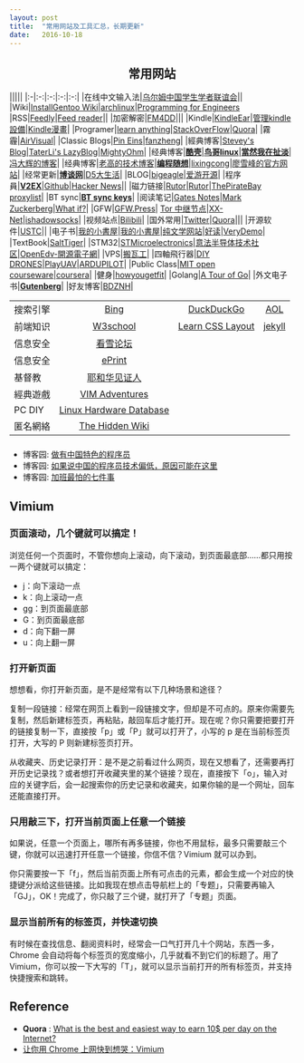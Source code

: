 ```yaml
---
layout: post
title:  "常用网站及工具汇总，长期更新"
date:   2016-10-18
---
```


## <center> 常用网站 </center>


|||||
|:-|:-:|:-:|:-:|:-:|
|在线中文输入法|[乌尔姆中国学生学者联谊会](http://www.uni-ulm.de/acssu/ime/)|[]()|
|Wiki|[InstallGentoo Wiki](https://wiki.installgentoo.com/index.php/Main_Page)|[archlinux](https://wiki.archlinux.org)|[Programming for Engineers](http://www-ee.eng.hawaii.edu/~tep/EE160/)
|RSS|[Feedly](http://feedly.com)|[Feed reader](http://feedreader.com/)||
|加密解密|[FM4DD](http://fm4dd.com/openssl/)|||
|Kindle|[KindleEar](https://explorerlxz01.appspot.com/)|[管理kindle設備](https://www.amazon.cn/mn/dcw/myx.html/ref=kinw_myk_redirect#/home/content/booksAll/dateDsc/)|[Kindle漫畫](http://vol.moe/)|
|Programer|[learn anything](https://learn-anything.xyz)|[StackOverFlow](http://stackoverflow.com/)|[Quora](https://www.quora.com/)|
|霧霾|[AirVisual](https://airvisual.com/earth)|
|Classic Blogs|[Pin Eins](http://0pointer.net/blog/)|[fanzheng](https://fanzheng.org/)|
|經典博客|[Stevey's Blog](https://steve-yegge.blogspot.com/)|[TaterLi's LazyBlog](http://www.lijingquan.net)|[MightyOhm](http://mightyohm.com/blog)|
|经典博客|[**酷壳**](http://coolshell.cn)|[**鸟哥linux**](http://linux.vbird.org/linux_basic/)|[**當然我在扯淡**](http://www.yinwang.org/)|[冯大辉的博客](http://dbanotes.net/)|
|经典博客|[老高的技术博客](https://blog.phpgao.com)|[**编程随想**](https://program-think.blogspot.com)|[lixingcong](https://lixingcong.github.io/)|[廖雪峰的官方网站](http://www.liaoxuefeng.com/)|
|经常更新|[**博谈网**](https://botanwang.com/)|[D5大生活](http://d5ys.net/)|
|BLOG|[bigeagle](https://bigeagle.me/)|[爱游开源](http://www.au92.com/)|
|程序員|[**V2EX**](https://www.v2ex.com)|[Github](https://www.github.com)|[Hacker News](https://news.ycombinator.com/)||
|磁力链接|[Rutor](http://rutor1.org/)|[Rutor](http://rutor.is/)|[ThePirateBay proxylist](https://thepiratebay-proxylist.org/)|
|BT sync|[**BT sync keys**](http://btsynckeys.com/)|
|阅读笔记|[Gates Notes](https://www.gatesnotes.com/)|[Mark Zuckerberg](http://www.ayearofbooks.net/)|[What if?](https://whatif.xkcd.com/)|
|GFW|[GFW.Press](http://gfw.press/)| [Tor 中继节点](https://bridges.torproject.org/)|[XX-Net](https://github.com/XX-net/XX-Net)|[ishadowsocks](http://www.ishadowsocks.org/)|
|视频站点|[Bilibili](http://www.bilibili.com/)|
|国外常用|[Twitter](https://twitter.com)|[Quora](https://www.quora.com)|||
|开源软件|[USTC](http://mirrors.ustc.edu.cn/)|[]()|
|电子书|[我的小書屋](http://www.shuwu.mobi/)|[我的小書屋](http://mebook.cc/)|[纯文学网站](http://www.purepen.com/index.html)|[好读](http://www.haodoo.net/)|[VeryDemo](http://www.verydemo.com)|
|TextBook|[SaltTiger](https://salttiger.com)|
|STM32|[STMicroelectronics](http://www.st.com/)|[意法半导体技术社区](http://www.stmcu.org/)|[OpenEdv-開源電子網](http://www.openedv.com)|
|VPS|[搬瓦工](https://bandwagonhost.com/)|
|四軸飛行器|[DIY DRONES](http://diydrones.com/)|[PlayUAV](http://en.playuav.com/)|[ARDUPILOT](http://ardupilot.org/)|
|Public Class|[MIT open courseware](https://ocw.mit.edu/courses/index.htm)|[coursera](https://www.coursera.org/)|
|健身|[howyougetfit](http://www.howyougetfit.com/Main-Page)|
|Golang|[A Tour of Go](https://tour.golang.org)|
|外文电子书|[**Gutenberg**](http://www.gutenberg.org)|
|好友博客|[BDZNH](https://bdznh.coding.me)|


|||||
|:-|:-:|:-:|:-:|
|搜索引擎|[Bing](http://www.bing.com)|[DuckDuckGo](https://duckduckgo.com)|[AOL](http://www.aol.com)|
|前端知识|[W3school](http://www.w3school.com.cn/)|[Learn CSS Layout](http://learnlayout.com/)|[jekyll](https://jekyllrb.com)|
|信息安全|[看雪论坛](http://bbs.pediy.com/)|
|信息安全|[ePrint](https://eprint.iacr.org)|
|基督教|[耶和华见证人](https://www.jw.org/cmn-hans/)|
|經典遊戲|[VIM Adventures](http://vim-adventures.com/)|
|PC DIY|[Linux Hardware Database](https://www.linux-hardware.org/)|
|匿名網絡|[The Hidden Wiki](http://www.zqktlwi4fecvo6ri.onion/wiki/index.php/Main_Page)|


### <center> </center>

- 博客园: [做有中国特色的程序员](http://www.cnblogs.com/shiyuxinglan/archive/2012/07/27/2611021.html)
- 博客园: [如果说中国的程序员技术偏低，原因可能在这里](http://www.cnblogs.com/shiyuxinglan/archive/2010/05/17/1737057.html)
- 博客园: [加班最怕的七件事](http://www.cnblogs.com/shiyuxinglan/archive/2012/07/21/2603342.html)



## Vimium

### 页面滚动，几个键就可以搞定！

浏览任何一个页面时，不管你想向上滚动，向下滚动，到页面最底部……都只用按一两个键就可以搞定：

- j：向下滚动一点
- k：向上滚动一点
- gg：到页面最底部
- G：到页面最底部
- d：向下翻一屏
- u：向上翻一屏

### 打开新页面

想想看，你打开新页面，是不是经常有以下几种场景和途径？

复制一段链接：经常在网页上看到一段链接文字，但却是不可点的。原来你需要先复制，然后新建标签页，再粘贴，敲回车后才能打开。现在呢？你只需要把要打开的链接复制一下，直接按「p」或「P」就可以打开了，小写的 p 是在当前标签页打开，大写的 P 则新建标签页打开。

从收藏夹、历史记录打开：是不是之前看过什么网页，现在又想看了，还需要再打开历史记录找？或者想打开收藏夹里的某个链接？现在，直接按下「o」，输入对应的关键字后，会一起搜索你的历史记录和收藏夹，如果你输的是一个网址，回车还能直接打开。

### 只用敲三下，打开当前页面上任意一个链接

如果说，任意一个页面上，哪所有再多链接，你也不用鼠标，最多只需要敲三个键，你就可以迅速打开任意一个链接，你信不信？Vimium 就可以办到。

你只需要按一下「f」，然后当前页面上所有可点击的元素，都会生成一个对应的快捷键分派给这些链接。比如我现在想点击导航栏上的「专题」，只需要再输入「GJ」，OK！完成了，你只敲了三个键，就打开了「专题」页面。

### 显示当前所有的标签页，并快速切换

有时候在查找信息、翻阅资料时，经常会一口气打开几十个网站，东西一多，Chrome 会自动将每个标签页的宽度缩小，几乎就看不到它们的标题了。用了 Vimium，你可以按一下大写的「T」，就可以显示当前打开的所有标签页，并支持快捷搜索和跳转。



## Reference

 - **Quora** : [What is the best and easiest way to earn 10$ per day on the Internet?](https://www.quora.com/What-is-the-best-and-easiest-way-to-earn-10-per-day-on-the-internet)
- [让你用 Chrome 上网快到想哭：Vimium](http://sspai.com/27723)
